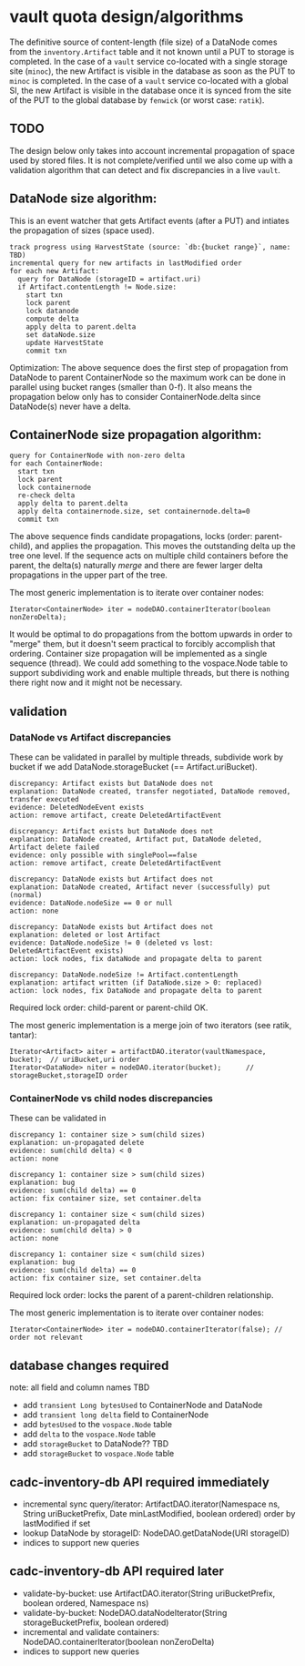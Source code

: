 # vault quota design/algorithms

The definitive source of content-length (file size) of a DataNode comes from the
`inventory.Artifact` table and it not known until a PUT to storage is completed.
In the case of a `vault` service co-located with a single storage site (`minoc`),
the new Artifact is visible in the database as soon as the PUT to `minoc` is
completed. In the case of a `vault` service co-located with a global SI, the new 
Artifact is visible in the database once it is synced from the site of the PUT to 
the global database by `fenwick` (or worst case: `ratik`).

## TODO
The design below only takes into account incremental propagation of space used 
by stored files. It is not complete/verified until we also come up with a validation
algorithm that can detect and fix discrepancies in a live `vault`.

## DataNode size algorithm:
This is an event watcher that gets Artifact events (after a PUT) and intiates the
propagation of sizes (space used).
```
track progress using HarvestState (source: `db:{bucket range}`, name: TBD)
incremental query for new artifacts in lastModified order
for each new Artifact:
  query for DataNode (storageID = artifact.uri)
  if Artifact.contentLength != Node.size:
    start txn
    lock parent
    lock datanode
    compute delta
    apply delta to parent.delta
    set dataNode.size
    update HarvestState
    commit txn
```
Optimization: The above sequence does the first step of propagation from DataNode to 
parent ContainerNode so the maximum work can be done in parallel using bucket ranges 
(smaller than 0-f). It also means the propagation below only has to consider 
ContainerNode.delta since DataNode(s) never have a delta.

## ContainerNode size propagation algorithm:
```
query for ContainerNode with non-zero delta
for each ContainerNode:
  start txn
  lock parent
  lock containernode
  re-check delta
  apply delta to parent.delta
  apply delta containernode.size, set containernode.delta=0
  commit txn
```
The above sequence finds candidate propagations, locks (order: parent-child), 
and applies the propagation. This moves the outstanding delta up the tree one level. If the
sequence acts on multiple child containers before the parent, the delta(s) naturally
_merge_ and there are fewer larger delta propagations in the upper part of the tree.

The most generic implementation is to iterate over container nodes:
```
Iterator<ContainerNode> iter = nodeDAO.containerIterator(boolean nonZeroDelta);
```
It would be optimal to do propagations from the bottom upwards in order to "merge" them,
but it doesn't seem practical to forcibly accomplish that ordering. Container size propagation 
will be implemented as a single sequence (thread). We could add something to the vospace.Node 
table to support subdividing work and enable multiple threads, but there is nothing there right 
now and it might not be necessary.

## validation

### DataNode vs Artifact discrepancies
These can be validated in parallel by multiple threads, subdivide work by bucket if we add
DataNode.storageBucket (== Artifact.uriBucket).

```
discrepancy: Artifact exists but DataNode does not
explanation: DataNode created, transfer negotiated, DataNode removed, transfer executed
evidence: DeletedNodeEvent exists
action: remove artifact, create DeletedArtifactEvent

discrepancy: Artifact exists but DataNode does not
explanation: DataNode created, Artifact put, DataNode deleted, Artifact delete failed
evidence: only possible with singlePool==false
action: remove artifact, create DeletedArtifactEvent

discrepancy: DataNode exists but Artifact does not 
explanation: DataNode created, Artifact never (successfully) put (normal)
evidence: DataNode.nodeSize == 0 or null
action: none

discrepancy: DataNode exists but Artifact does not
explanation: deleted or lost Artifact
evidence: DataNode.nodeSize != 0 (deleted vs lost: DeletedArtifactEvent exists)
action: lock nodes, fix dataNode and propagate delta to parent

discrepancy: DataNode.nodeSize != Artifact.contentLength
explanation: artifact written (if DataNode.size > 0: replaced)
action: lock nodes, fix DataNode and propagate delta to parent
```
Required lock order: child-parent or parent-child OK.

The most generic implementation is a merge join of two iterators (see ratik, tantar):
```
Iterator<Artifact> aiter = artifactDAO.iterator(vaultNamespace, bucket);  // uriBucket,uri order
Iterator<DataNode> niter = nodeDAO.iterator(bucket);      // storageBucket,storageID order 
```

### ContainerNode vs child nodes discrepancies
These can be validated in 
```
discrepancy 1: container size > sum(child sizes)
explanation: un-propagated delete
evidence: sum(child delta) < 0
action: none

discrepancy 1: container size > sum(child sizes)
explanation: bug
evidence: sum(child delta) == 0
action: fix container size, set container.delta

discrepancy 1: container size < sum(child sizes)
explanation: un-propagated delta
evidence: sum(child delta) > 0
action: none

discrepancy 1: container size < sum(child sizes)
explanation: bug
evidence: sum(child delta) == 0
action: fix container size, set container.delta
```
Required lock order: locks the parent of a parent-children relationship.

The most generic implementation is to iterate over container nodes:
```
Iterator<ContainerNode> iter = nodeDAO.containerIterator(false); // order not relevant
```

## database changes required
note: all field and column names TBD
* add `transient Long bytesUsed` to ContainerNode and DataNode
* add `transient long delta` field to ContainerNode
* add `bytesUsed` to the `vospace.Node` table
* add `delta` to the `vospace.Node` table
* add `storageBucket` to DataNode?? TBD
* add `storageBucket` to `vospace.Node` table

## cadc-inventory-db API required immediately
* incremental sync query/iterator: ArtifactDAO.iterator(Namespace ns, String uriBucketPrefix, Date minLastModified, boolean ordered)
  order by lastModified if set
* lookup DataNode by storageID: NodeDAO.getDataNode(URI storageID)
* indices to support new queries

## cadc-inventory-db API required later
* validate-by-bucket: use ArtifactDAO.iterator(String uriBucketPrefix, boolean ordered, Namespace ns)
* validate-by-bucket: NodeDAO.dataNodeIterator(String storageBucketPrefix, boolean ordered)
* incremental and validate containers: NodeDAO.containerIterator(boolean nonZeroDelta)
* indices to support new queries

